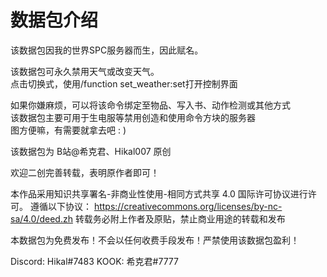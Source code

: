 <h1>数据包介绍</h1>
该数据包因我的世界SPC服务器而生，因此赋名。<br>

该数据包可永久禁用天气或改变天气。<br>
点击切换式，使用/function set_weather:set打开控制界面<br>

如果你嫌麻烦，可以将该命令绑定至物品、写入书、动作检测或其他方式<br>
该数据包主要可用于生电服等禁用创造和使用命令方块的服务器<br>
图方便嘛，有需要就拿去吧 : )

该数据包为 B站@希克君、Hikal007 原创

欢迎二创完善转载，表明原作者即可！

本作品采用知识共享署名-非商业性使用-相同方式共享 4.0 国际许可协议进行许可。 遵循以下协议： https://creativecommons.org/licenses/by-nc-sa/4.0/deed.zh 转载务必附上作者及原贴，禁止商业用途的转载和发布

本数据包为免费发布！不会以任何收费手段发布！严禁使用该数据包盈利！

Discord: Hikal#7483 KOOK: 希克君#7777
